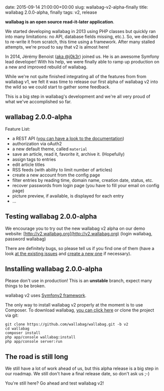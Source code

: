 date: 2015-09-14 21:00:00+00:00
slug: wallabag-v2-alpha-finally
title: wallabag 2.0.0-alpha, finally
tags: v2, release

**wallabag is an open source read-it-later application**.

We started developing wallabag in 2013 using PHP classes but quickly ran into many limitations: no API, database fields missing, etc.). So, we decided to re-write it from scratch, this time using a framework. After many stalled attempts, we're proud to say that v2 is almost here!

In 2014, Jérémy Benoist ([aka @j0k3r](https://github.com/j0k3r)) joined us. He is an awesome Symfony lead developer! With his help, we were finally able to ramp up production on a new and improved rebuild of wallabag.

While we're not quite finished integrating all of the features from from wallabag v1, we felt it was time to release our first alpha of wallabag v2 into the wild so we could start to gather some feedback.

This is a big step in wallabag's development and we're all very proud of what we've accomplished so far.

## wallabag 2.0.0-alpha

Feature List:

* a REST API ([you can have a look to the documentation](http://v2.wallabag.org/api/doc))
* authorization via oAuth2
* a new default theme, called `material`
* save an article, read it, favorite it, archive it. (Hopefully)
* assign tags to entries
* edit article titles
* RSS feeds (with ability to limit number of articles)
* create a new account from the config page
* filter entries by reading time, domain name, creation date, status, etc.
* recover passwords from login page (you have to fill your email on config page)
* picture preview, if available, is displayed for each entry
* ...


## Testing wallabag 2.0.0-alpha

We encourage you to try out the new wallabag v2 alpha on our demo website: [http://v2.wallabag.org](http://v2.wallabag.org) (login wallabag, password wallabag)

There are definitely bugs, so please tell us if you find one of them (have a look [at the existing issues](https://github.com/wallabag/wallabag/issues) and [create a new one](https://github.com/wallabag/wallabag/issues/new) if necessary).

## Installing wallabag 2.0.0-alpha

Please don't use in production! This is an **unstable** branch, expect many things to be broken.

wallabag v2 uses [Symfony2 framework](http://symfony.com).

The only way to install wallabag v2 properly at the moment is to use Composer. To download wallabag, [you can click here]({filename}pages/download.md) or clone the project via git:

```
git clone https://github.com/wallabag/wallabag.git -b v2
cd wallabag
composer install
php app/console wallabag:install
php app/console server:run
```

## The road is still long

We still have a lot of work ahead of us, but this alpha release is a big step in our roadmap. We still don't have a final release date, so don't ask us ;-)

You're still here? Go ahead and test wallabag v2!
